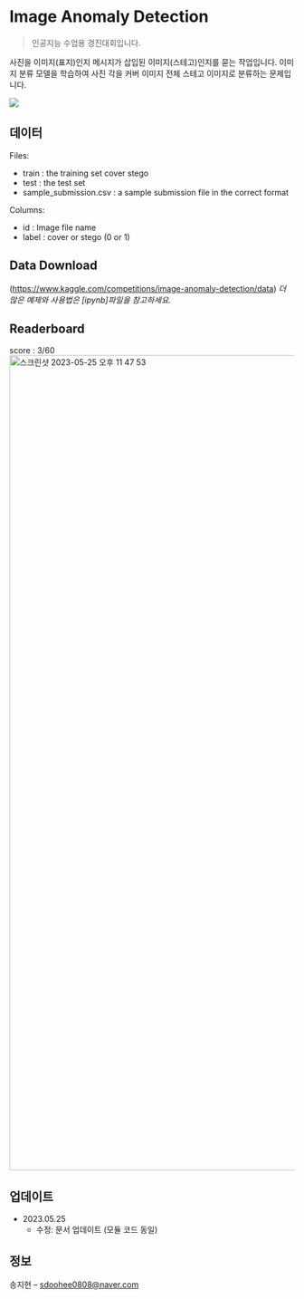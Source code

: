 # Image Anomaly Detection
> 인공지능 수업용 경진대회입니다.

사진을 이미지(표지)인지 메시지가 삽입된 이미지(스테고)인지를 묻는 작업입니다.
이미지 분류 모델을 학습하여 사진 각을 커버 이미지 전체 스테고 이미지로 분류하는 문제입니다.

![](../header.png)

## 데이터

Files:
- train : the training set cover stego
- test : the test set
- sample_submission.csv : a sample submission file in the correct format

Columns:

- id : Image file name
- label : cover or stego (0 or 1)

## Data Download
(https://www.kaggle.com/competitions/image-anomaly-detection/data)
_더 많은 예제와 사용법은 [ipynb]파일을 참고하세요._

## Readerboard

score : 3/60
<img width="1440" alt="스크린샷 2023-05-25 오후 11 47 53" src="https://github.com/sdoohee/project/assets/90372242/989e9995-2258-4cb6-a513-b41b0fdbfad4">


## 업데이트

* 2023.05.25
    * 수정: 문서 업데이트 (모듈 코드 동일)

## 정보

송지현 – sdoohee0808@naver.com


<!-- Markdown link & img dfn's -->
[npm-image]: https://img.shields.io/npm/v/datadog-metrics.svg?style=flat-square
[npm-url]: https://npmjs.org/package/datadog-metrics
[npm-downloads]: https://img.shields.io/npm/dm/datadog-metrics.svg?style=flat-square
[travis-image]: https://img.shields.io/travis/dbader/node-datadog-metrics/master.svg?style=flat-square
[travis-url]: https://travis-ci.org/dbader/node-datadog-metrics
[wiki]: https://github.com/yourname/yourproject/wiki
